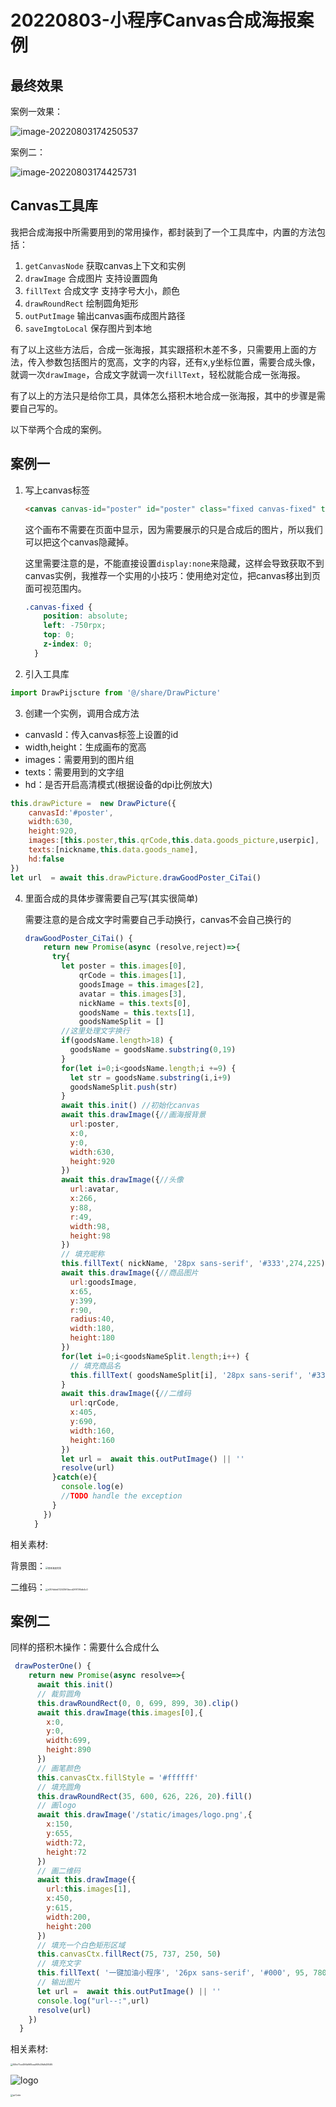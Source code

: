 

# 20220803-小程序Canvas合成海报案例

## 最终效果

案例一效果：

![image-20220803174250537](https://s2.loli.net/2022/08/03/AZjBdPOS7CJK6i9.png)

案例二：

![image-20220803174425731](https://s2.loli.net/2022/08/03/E6pJfHV4ukK1Zq3.png)



























## Canvas工具库

我把合成海报中所需要用到的常用操作，都封装到了一个工具库中，内置的方法包括：

1. `getCanvasNode` 获取canvas上下文和实例
2. `drawImage` 合成图片 支持设置圆角
3. `fillText` 合成文字 支持字号大小，颜色
4. `drawRoundRect` 绘制圆角矩形
5. `outPutImage` 输出canvas画布成图片路径
6. `saveImgtoLocal` 保存图片到本地

有了以上这些方法后，合成一张海报，其实跟搭积木差不多，只需要用上面的方法，传入参数包括图片的宽高，文字的内容，还有x,y坐标位置，需要合成头像，就调一次`drawImage`，合成文字就调一次`fillText`，轻松就能合成一张海报。

有了以上的方法只是给你工具，具体怎么搭积木地合成一张海报，其中的步骤是需要自己写的。

以下举两个合成的案例。

## 案例一

1. 写上canvas标签

   ```html
   <canvas canvas-id="poster" id="poster" class="fixed canvas-fixed" type="2d" style="width: 630rpx;height: 920rpx;"></canvas>
   ```

   这个画布不需要在页面中显示，因为需要展示的只是合成后的图片，所以我们可以把这个canvas隐藏掉。

   这里需要注意的是，不能直接设置`display:none`来隐藏，这样会导致获取不到canvas实例，我推荐一个实用的小技巧：使用绝对定位，把canvas移出到页面可视范围内。

   ```css
   .canvas-fixed {
       position: absolute;
       left: -750rpx;
       top: 0;
       z-index: 0;
     }
   ```

   

2. 引入工具库

```js
import DrawPijscture from '@/share/DrawPicture' 
```

3. 创建一个实例，调用合成方法

- canvasId：传入canvas标签上设置的id
- width,height：生成画布的宽高
- images：需要用到的图片组
- texts：需要用到的文字组
- hd：是否开启高清模式(根据设备的dpi比例放大)

```js
this.drawPicture =  new DrawPicture({
    canvasId:'#poster',
    width:630,
    height:920,
    images:[this.poster,this.qrCode,this.data.goods_picture,userpic],
    texts:[nickname,this.data.goods_name],
    hd:false
})
let url  = await this.drawPicture.drawGoodPoster_CiTai()
```

4. 里面合成的具体步骤需要自己写(其实很简单)

   需要注意的是合成文字时需要自己手动换行，canvas不会自己换行的

   ```js
   drawGoodPoster_CiTai() {
       return new Promise(async (resolve,reject)=>{
         try{
           let poster = this.images[0],
               qrCode = this.images[1],
               goodsImage = this.images[2],
               avatar = this.images[3],
               nickName = this.texts[0],
               goodsName = this.texts[1],
               goodsNameSplit = []
           //这里处理文字换行
           if(goodsName.length>18) {
             goodsName = goodsName.substring(0,19)
           }
           for(let i=0;i<goodsName.length;i +=9) {
             let str = goodsName.substring(i,i+9)
             goodsNameSplit.push(str)
           }
           await this.init() //初始化canvas
           await this.drawImage({//画海报背景
             url:poster,
             x:0,
             y:0,
             width:630,
             height:920
           })
           await this.drawImage({//头像
             url:avatar,
             x:266,
             y:88,
             r:49,
             width:98,
             height:98
           })
           // 填充昵称
           this.fillText( nickName, '28px sans-serif', '#333',274,225)
           await this.drawImage({//商品图片
             url:goodsImage,
             x:65,
             y:399,
             r:90,
             radius:40,
             width:180,
             height:180
           })
           for(let i=0;i<goodsNameSplit.length;i++) {
             // 填充商品名
             this.fillText( goodsNameSplit[i], '28px sans-serif', '#333',271,480 + i*40)
           }
           await this.drawImage({//二维码
             url:qrCode,
             x:405,
             y:690,
             width:160,
             height:160
           })
           let url =  await this.outPutImage() || ''
           resolve(url)
         }catch(e){
           console.log(e)
           //TODO handle the exception
         }
       })
     }
   ```

   

相关素材:

背景图：<img src="https://s2.loli.net/2022/08/03/wxhuNRK7HfGenWX.png" alt="慈泰海报背景" style="zoom:25%;" />

二维码：<img src="https://s2.loli.net/2022/08/03/pWUuiPnzBFMbT2d.jpg" alt="d30fddeb132435f0becd2f973f5db4c0" style="zoom:25%;" />

## 案例二

同样的搭积木操作：需要什么合成什么

```js
 drawPosterOne() {
    return new Promise(async resolve=>{
      await this.init()
      // 裁剪圆角
      this.drawRoundRect(0, 0, 699, 899, 30).clip()
      await this.drawImage(this.images[0],{
        x:0,
        y:0,
        width:699,
        height:890
      })
      // 画笔颜色
      this.canvasCtx.fillStyle = '#ffffff'
      // 填充圆角
      this.drawRoundRect(35, 600, 626, 226, 20).fill()
      // 画logo
      await this.drawImage('/static/images/logo.png',{
        x:150,
        y:655,
        width:72,
        height:72
      })
      // 画二维码
      await this.drawImage({
        url:this.images[1],
        x:450,
        y:615,
        width:200,
        height:200
      })
      // 填充一个白色矩形区域
      this.canvasCtx.fillRect(75, 737, 250, 50)
      // 填充文字
      this.fillText( '一键加油小程序', '26px sans-serif', '#000', 95, 780)
      // 输出图片
      let url =  await this.outPutImage() || ''
      console.log("url--:",url)
      resolve(url)
    })
  }
```

相关素材:

<img src="https://s2.loli.net/2022/08/03/8bmOnj9XTg5C2kD.png" alt="f59e71ce496b961bea90fb39dfd384f5" style="zoom:25%;" />

![logo](https://s2.loli.net/2022/08/03/1xUbuE5j9V3eSZW.png)

<img src="https://s2.loli.net/2022/08/03/QYqUJRijuphnvFt.png" alt="qrCode" style="zoom:25%;" />